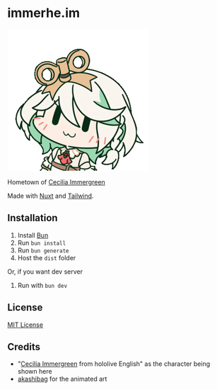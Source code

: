 # immerhe.im

![Cecilia Winding Up](https://raw.githubusercontent.com/noaione/immerhe.im/refs/heads/master/assets/images/cecilia.png)

Hometown of [Cecilia Immergreen](https://www.youtube.com/@holoen_ceciliaimmergreen)

Made with [Nuxt](https://nuxt.com/) and [Tailwind](https://tailwindcss.com/).

## Installation
1. Install [Bun](https://bun.sh/)
2. Run `bun install`
3. Run `bun generate`
4. Host the `dist` folder

Or, if you want dev server

1. Run with `bun dev`

## License

[MIT License](LICENSE)

## Credits
- "[Cecilia Immergreen](https://www.youtube.com/@holoen_ceciliaimmergreen) from hololive English" as the character being shown here
- [akashibag](https://x.com/akashibag/status/1803460334260306199) for the animated art
